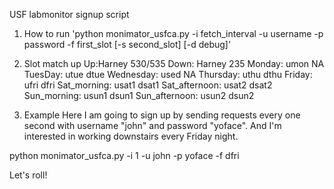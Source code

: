 USF labmonitor signup script

1. How to run
'python monimator_usfca.py -i fetch_interval -u username -p password -f first_slot [-s second_slot] [-d debug]'

2. Slot match up
		Up:Harney 530/535		Down: Harney 235
Monday:		umon				NA
TuesDay:	utue				dtue
Wednesday:	used				NA
Thursday:	uthu				dthu
Friday:		ufri				dfri
Sat_morning:	usat1				dsat1
Sat_afternoon:	usat2				dsat2
Sun_morning:	usun1				dsun1
Sun_afternoon:	usun2				dsun2

3. Example
Here I am going to sign up by sending requests every one second with username "john" and password "yoface". And I'm interested in working downstairs every Friday night.

python monimator_usfca.py -i 1 -u john -p yoface -f dfri

Let's roll!
